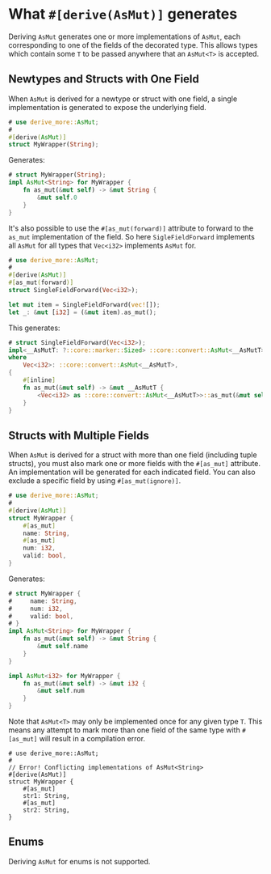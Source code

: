 # What `#[derive(AsMut)]` generates

Deriving `AsMut` generates one or more implementations of `AsMut`, each
corresponding to one of the fields of the decorated type.
This allows types which contain some `T` to be passed anywhere that an
`AsMut<T>` is accepted.




## Newtypes and Structs with One Field

When `AsMut` is derived for a newtype or struct with one field, a single
implementation is generated to expose the underlying field.

```rust
# use derive_more::AsMut;
#
#[derive(AsMut)]
struct MyWrapper(String);
```

Generates:

```rust
# struct MyWrapper(String);
impl AsMut<String> for MyWrapper {
    fn as_mut(&mut self) -> &mut String {
        &mut self.0
    }
}
```

It's also possible to use the `#[as_mut(forward)]` attribute to forward
to the `as_mut` implementation of the field. So here `SigleFieldForward`
implements all `AsMut` for all types that `Vec<i32>` implements `AsMut` for.

```rust
# use derive_more::AsMut;
#
#[derive(AsMut)]
#[as_mut(forward)]
struct SingleFieldForward(Vec<i32>);

let mut item = SingleFieldForward(vec![]);
let _: &mut [i32] = (&mut item).as_mut();
```

This generates:

```rust
# struct SingleFieldForward(Vec<i32>);
impl<__AsMutT: ?::core::marker::Sized> ::core::convert::AsMut<__AsMutT> for SingleFieldForward
where
    Vec<i32>: ::core::convert::AsMut<__AsMutT>,
{
    #[inline]
    fn as_mut(&mut self) -> &mut __AsMutT {
        <Vec<i32> as ::core::convert::AsMut<__AsMutT>>::as_mut(&mut self.0)
    }
}
```




## Structs with Multiple Fields

When `AsMut` is derived for a struct with more than one field (including tuple
structs), you must also mark one or more fields with the `#[as_mut]` attribute.
An implementation will be generated for each indicated field.
You can also exclude a specific field by using `#[as_mut(ignore)]`.

```rust
# use derive_more::AsMut;
#
#[derive(AsMut)]
struct MyWrapper {
    #[as_mut]
    name: String,
    #[as_mut]
    num: i32,
    valid: bool,
}
```

Generates:

```rust
# struct MyWrapper {
#     name: String,
#     num: i32,
#     valid: bool,
# }
impl AsMut<String> for MyWrapper {
    fn as_mut(&mut self) -> &mut String {
        &mut self.name
    }
}

impl AsMut<i32> for MyWrapper {
    fn as_mut(&mut self) -> &mut i32 {
        &mut self.num
    }
}
```

Note that `AsMut<T>` may only be implemented once for any given type `T`. This means any attempt to
mark more than one field of the same type with `#[as_mut]` will result in a compilation error.

```rust,compile_fail
# use derive_more::AsMut;
#
// Error! Conflicting implementations of AsMut<String>
#[derive(AsMut)]
struct MyWrapper {
    #[as_mut]
    str1: String,
    #[as_mut]
    str2: String,
}
```




## Enums

Deriving `AsMut` for enums is not supported.
